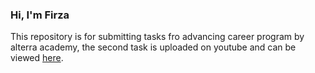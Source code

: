 ### Hi, I'm Firza

This repository is for submitting tasks fro advancing career program by alterra academy,
the second task is uploaded on youtube and can be viewed [here](https://youtu.be/BVGZ0mML25E).

